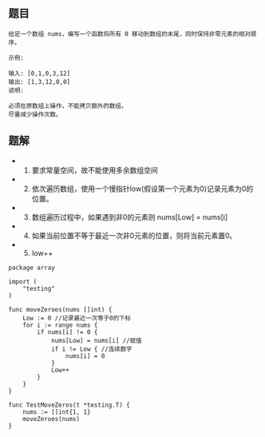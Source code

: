 ## 题目
```
给定一个数组 nums，编写一个函数将所有 0 移动到数组的末尾，同时保持非零元素的相对顺序。

示例:

输入: [0,1,0,3,12]
输出: [1,3,12,0,0]
说明:

必须在原数组上操作，不能拷贝额外的数组。
尽量减少操作次数。
```
## 题解
* 1. 要求常量空间，故不能使用多余数组空间
* 2. 依次遍历数组，使用一个慢指针low(假设第一个元素为0)记录元素为0的位置。
* 3. 数组遍历过程中，如果遇到非0的元素则 nums[Low] = nums[i]
* 4. 如果当前位置不等于最近一次非0元素的位置，则将当前元素置0。
* 5. low++

```
package array

import (
	"testing"
)

func moveZeroes(nums []int) {
	Low := 0 //记录最近一次等于0的下标
	for i := range nums {
		if nums[i] != 0 {
			nums[Low] = nums[i] //赋值
			if i != Low { //连续数字
				nums[i] = 0
			}
			Low++
		}
	}
}

func TestMoveZeros(t *testing.T) {
	nums := []int{1, 1}
	moveZeroes(nums)
}
```



